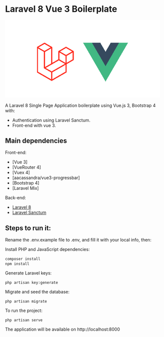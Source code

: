 # Laravel 8 Vue 3 Boilerplate

<p align="center">
  <img src="banner.png" />
</p>

A Laravel 8 Single Page Application boilerplate using Vue.js 3, Bootstrap 4 with:

-   Authentication using Laravel Sanctum.
-   Front-end with vue 3.

## Main dependencies

Front-end:

-   [Vue 3]
-   [VueRouter 4]
-   [Vuex 4]
-   [aacassandra/vue3-progressbar]
-   [Bootstrap 4]
-   [Laravel Mix]

Back-end:

-   [Laravel 8](https://github.com/laravel/laravel)
-   [Laravel Sanctum](https://github.com/laravel/sanctum)

## Steps to run it:

Rename the .env.example file to .env, and fill it with your local info, then:

Install PHP and JavaScript dependencies:

    composer install
    npm install

Generate Laravel keys:

    php artisan key:generate

Migrate and seed the database:

    php artisan migrate

To run the project:

    php artisan serve

The application will be available on http://localhost:8000
